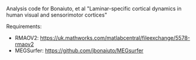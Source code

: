 Analysis code for Bonaiuto, et al "Laminar-specific cortical dynamics in human visual and sensorimotor cortices"

Requirements:

* RMAOV2: https://uk.mathworks.com/matlabcentral/fileexchange/5578-rmaov2
* MEGSurfer: https://github.com/jbonaiuto/MEGsurfer

